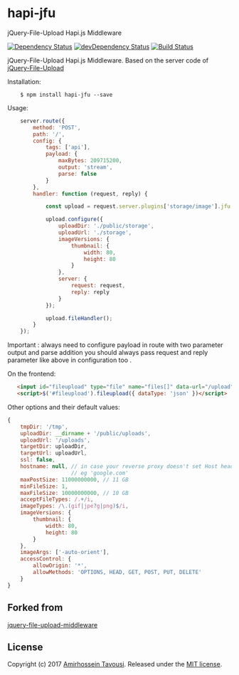 # hapi-jfu

jQuery-File-Upload Hapi.js Middleware

[![Dependency Status](https://david-dm.org/tavousi/hapi-jfu.svg)](https://david-dm.org/tavousi/hapi-jfu)
[![devDependency Status](https://david-dm.org/tavousi/hapi-jfu/dev-status.svg?theme=shields.io)](https://david-dm.org/tavousi/hapi-jfu?type=dev)
[![Build Status](https://travis-ci.org/tavousi/hapi-jfu.svg?branch=master)](https://travis-ci.org/tavousi/hapi-jfu)

jQuery-File-Upload Hapi.js Middleware. Based on the server code of [jQuery-File-Upload](https://github.com/blueimp/jQuery-File-Upload)

Installation:

```
    $ npm install hapi-jfu --save
```

Usage:

```javascript
    server.route({
        method: 'POST',
        path: '/',
        config: {
            tags: ['api'],
            payload: {
                maxBytes: 209715200,
                output: 'stream',
                parse: false
            }
        },
        handler: function (request, reply) {

            const upload = request.server.plugins['storage/image'].jfu;

            upload.configure({
                uploadDir: './public/storage',
                uploadUrl: './storage',
                imageVersions: {
                    thumbnail: {
                        width: 80,
                        height: 80
                    }
                },
                server: {
                    request: request,
                    reply: reply
                }
            });

            upload.fileHandler();
        }
    });

```

Important : always need to configure payload in route with two parameter output and parse addition you should always pass request and reply parameter like above in configuration too .

On the frontend:

```html
   <input id="fileupload" type="file" name="files[]" data-url="/upload" multiple>
   <script>$('#fileupload').fileupload({ dataType: 'json' })</script>
```

Other options and their default values:

```javascript
{
    tmpDir: '/tmp',
    uploadDir: __dirname + '/public/uploads',
    uploadUrl: '/uploads',
    targetDir: uploadDir,
    targetUrl: uploadUrl,
    ssl: false,
    hostname: null, // in case your reverse proxy doesn't set Host header
                    // eg 'google.com'
    maxPostSize: 11000000000, // 11 GB
    minFileSize: 1,
    maxFileSize: 10000000000, // 10 GB
    acceptFileTypes: /.+/i,
    imageTypes: /\.(gif|jpe?g|png)$/i,
    imageVersions: {
        thumbnail: {
            width: 80,
            height: 80
        }
    },
    imageArgs: ['-auto-orient'],
    accessControl: {
        allowOrigin: '*',
        allowMethods: 'OPTIONS, HEAD, GET, POST, PUT, DELETE'
    }
}
```

## Forked from
[jquery-file-upload-middleware](https://github.com/aguidrevitch/jquery-file-upload-middleware/)

## License
Copyright (c) 2017 [Amirhossein Tavousi](http://tavousi.name).
Released under the [MIT license](http://www.opensource.org/licenses/MIT).
